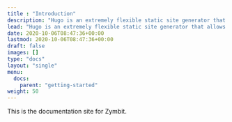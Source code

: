 ```yaml
---
title : "Introduction"
description: "Hugo is an extremely flexible static site generator that allows for creating beautiful, maintainable documentation sites."
lead: "Hugo is an extremely flexible static site generator that allows for creating beautiful, maintainable documentation sites."
date: 2020-10-06T08:47:36+00:00
lastmod: 2020-10-06T08:47:36+00:00
draft: false
images: []
type: "docs"
layout: "single"
menu:
  docs:
    parent: "getting-started"
weight: 50
---
```


This is the documentation site for Zymbit.

